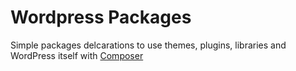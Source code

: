 Wordpress Packages
==================

Simple packages delcarations to use themes, plugins, libraries and WordPress itself with [Composer]


[Composer]: http://getcomposer.org/
